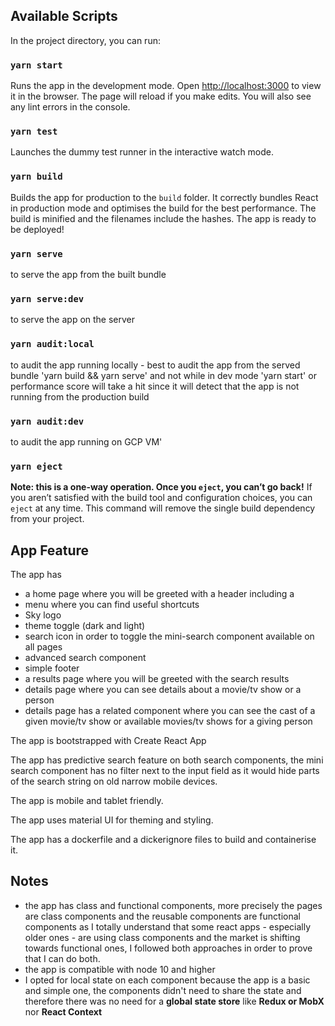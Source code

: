 ## Available Scripts
In the project directory, you can run:

### `yarn start`
Runs the app in the development mode.
Open [http://localhost:3000](http://localhost:3000) to view it in the browser.
The page will reload if you make edits.
You will also see any lint errors in the console.

### `yarn test`
Launches the dummy test runner in the interactive watch mode.

### `yarn build`
Builds the app for production to the `build` folder.
It correctly bundles React in production mode and optimises the build for the best performance.
The build is minified and the filenames include the hashes.
The app is ready to be deployed!

### `yarn serve`
to serve the app from the built bundle

### `yarn serve:dev`
to serve the app on the server

### `yarn audit:local`
to audit the app running locally - best to audit the app from the served bundle 'yarn build && yarn serve' and not while in dev mode 'yarn start' or performance score will take a hit since it will detect that the app is not running from the production build

### `yarn audit:dev`
to audit the app running on GCP VM'

### `yarn eject`
**Note: this is a one-way operation. Once you `eject`, you can’t go back!**
If you aren’t satisfied with the build tool and configuration choices, you can `eject` at any time. This command will remove the single build dependency from your project.

## App Feature
The app has
- a home page where you will be greeted with a header including a
- menu where you can find useful shortcuts
- Sky logo
- theme toggle (dark and light)
- search icon in order to toggle the mini-search component available on all pages
- advanced search component
- simple footer
- a results page where you will be greeted with the search results
- details page where you can see details about a movie/tv show or a person
- details page has a related component where you can see the cast of a given movie/tv show or available movies/tv shows for a giving person

The app is bootstrapped with Create React App

The app has predictive search feature on both search components, the mini search component has no filter next to the input field as it would hide parts of the search string on old narrow mobile devices.

The app is mobile and tablet friendly.

The app uses material UI for theming and styling.

The app has a dockerfile and a dickerignore files to build and containerise it.
## Notes
- the app has class and functional components, more precisely the pages are class components and the reusable components are functional components as I totally understand that some react apps - especially older ones - are using class components and the market is shifting towards functional ones, I followed both approaches in order to prove that I can do both.
- the app is compatible with node 10 and higher
- I opted for local state on each component because the app is a basic and simple one, the components didn't need to share the state and therefore there was no need for a **global state store** like **Redux or MobX** nor **React Context**
